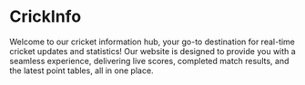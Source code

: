 # CrickInfo
Welcome to our cricket information hub, your go-to destination for real-time cricket updates and statistics! Our website is designed to provide you with a seamless experience, delivering live scores, completed match results, and the latest point tables, all in one place.
